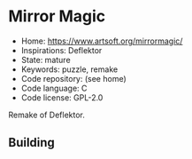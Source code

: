 # Mirror Magic

- Home: https://www.artsoft.org/mirrormagic/
- Inspirations: Deflektor
- State: mature
- Keywords: puzzle, remake
- Code repository: (see home)
- Code language: C
- Code license: GPL-2.0

Remake of Deflektor.

## Building
